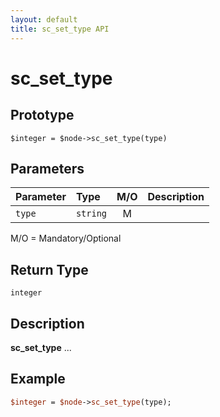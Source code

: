 ```yaml
---
layout: default
title: sc_set_type API
---
```



sc_set_type
===========


Prototype
---------

```
$integer = $node->sc_set_type(type)
```


Parameters
----------

| Parameter | Type     | M/O | Description                                    |
|:----------|:---------|:---:|:-----------------------------------------------|
| `type` | `string` |  M  |                                              |

M/O = Mandatory/Optional


Return Type
-----------

`integer`


Description
-----------

**sc_set_type** ...


Example
-------

```perl
$integer = $node->sc_set_type(type);
```
